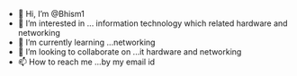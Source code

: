 - 👋 Hi, I’m @Bhism1
- 👀 I’m interested in ... information technology which related hardware and networking 
- 🌱 I’m currently learning ...networking
- 💞️ I’m looking to collaborate on ...it hardware and networking
- 📫 How to reach me ...by my email id

<!---
Bhism1/Bhism1 is a ✨ special ✨ repository because its `README.md` (this file) appears on your GitHub profile.
You can click the Preview link to take a look at your changes.
--->
